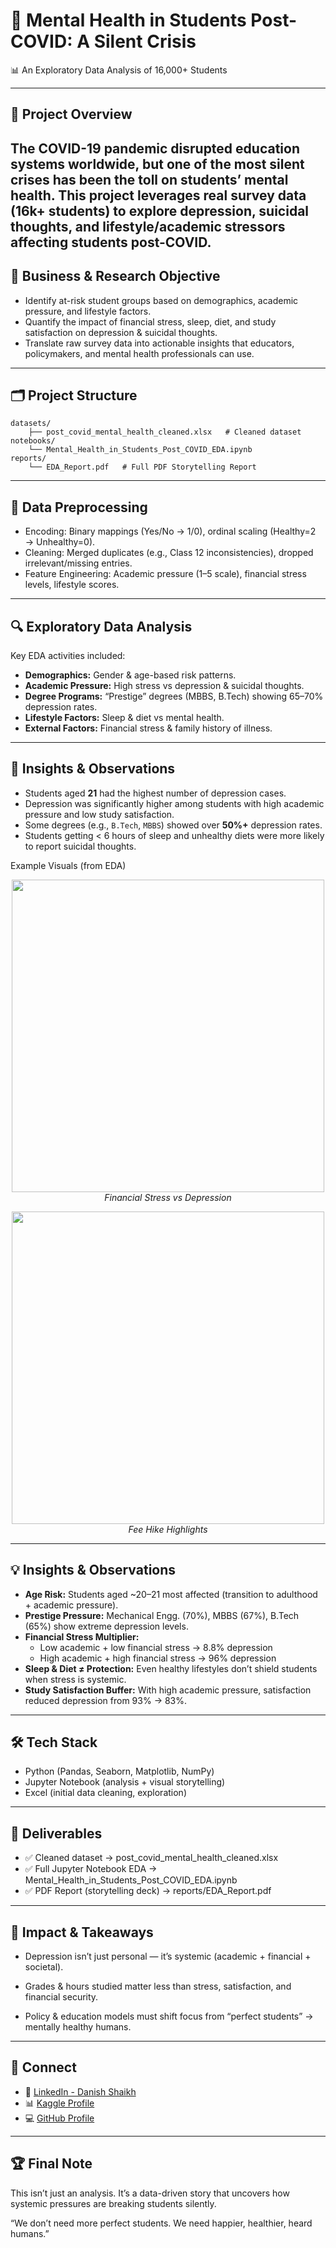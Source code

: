 # 🧠 Mental Health in Students Post-COVID: A Silent Crisis 
  📊 An Exploratory Data Analysis of 16,000+ Students

--- 

## 📌 Project Overview

The COVID-19 pandemic disrupted education systems worldwide, but one of the most silent crises has been the toll on students’ mental health.
This project leverages real survey data (16k+ students) to explore depression, suicidal thoughts, and lifestyle/academic stressors affecting students post-COVID.
---

## 🎯 Business & Research Objective

- Identify at-risk student groups based on demographics, academic pressure, and lifestyle factors.
- Quantify the impact of financial stress, sleep, diet, and study satisfaction on depression & suicidal thoughts.
- Translate raw survey data into actionable insights that educators, policymakers, and mental health professionals can use.

---

## 🗂️ Project Structure

```
datasets/
    ├── post_covid_mental_health_cleaned.xlsx   # Cleaned dataset
notebooks/
    └── Mental_Health_in_Students_Post_COVID_EDA.ipynb
reports/
    └── EDA_Report.pdf   # Full PDF Storytelling Report

```

---

## 🧼 Data Preprocessing
- Encoding: Binary mappings (Yes/No → 1/0), ordinal scaling (Healthy=2 → Unhealthy=0).
- Cleaning: Merged duplicates (e.g., Class 12 inconsistencies), dropped irrelevant/missing entries.
- Feature Engineering: Academic pressure (1–5 scale), financial stress levels, lifestyle scores.

---

## 🔍 Exploratory Data Analysis

Key EDA activities included:

- **Demographics:** Gender & age-based risk patterns.
- **Academic Pressure:** High stress vs depression & suicidal thoughts.
- **Degree Programs:** “Prestige” degrees (MBBS, B.Tech) showing 65–70% depression rates.
- **Lifestyle Factors:** Sleep & diet vs mental health.
- **External Factors:** Financial stress & family history of illness.

---

## 📌 Insights & Observations

- Students aged **21** had the highest number of depression cases.
- Depression was significantly higher among students with high academic pressure and low study satisfaction.
- Some degrees (e.g., `B.Tech`, `MBBS`) showed over **50%+** depression rates.
- Students getting < 6 hours of sleep and unhealthy diets were more likely to report suicidal thoughts.

Example Visuals (from EDA)
<p align="center"> <img src="https://github.com/user-attachments/assets/1d38fa61-8259-4bcf-af74-9c0b52556a0a" width="500"/> <br> <em>Financial Stress vs Depression</em> </p> <p align="center"> <img src="https://github.com/user-attachments/assets/fd2034af-a379-481b-80ee-72ca1048ce42" width="500"/> <br> <em>Fee Hike Highlights</em> </p>

---

## 💡 Insights & Observations

- **Age Risk:** Students aged ~20–21 most affected (transition to adulthood + academic pressure).
- **Prestige Pressure:** Mechanical Engg. (70%), MBBS (67%), B.Tech (65%) show extreme depression levels.
- **Financial Stress Multiplier:**
    - Low academic + low financial stress → 8.8% depression
    - High academic + high financial stress → 96% depression
- **Sleep & Diet ≠ Protection:** Even healthy lifestyles don’t shield students when stress is systemic.
- **Study Satisfaction Buffer:** With high academic pressure, satisfaction reduced depression from 93% → 83%.

---

## 🛠️ Tech Stack

- Python (Pandas, Seaborn, Matplotlib, NumPy)
- Jupyter Notebook (analysis + visual storytelling)
- Excel (initial data cleaning, exploration) 

---

## 📌 Deliverables

- ✅ Cleaned dataset → post_covid_mental_health_cleaned.xlsx
- ✅ Full Jupyter Notebook EDA → Mental_Health_in_Students_Post_COVID_EDA.ipynb
- ✅ PDF Report (storytelling deck) → reports/EDA_Report.pdf

---

## 📢 Impact & Takeaways

- Depression isn’t just personal — it’s systemic (academic + financial + societal).

- Grades & hours studied matter less than stress, satisfaction, and financial security.

- Policy & education models must shift focus from “perfect students” → mentally healthy humans.

---

## 🔗 Connect

- 🔗 [LinkedIn - Danish Shaikh](https://www.linkedin.com/in/danish-shaikh-b6442a212/)
- 📊 [Kaggle Profile](https://www.kaggle.com/danishshaikh18)
- 💻 [GitHub Profile](https://github.com/DanishShaikh18)

---

## 🏆 Final Note

This isn’t just an analysis. It’s a data-driven story that uncovers how systemic pressures are breaking students silently.

“We don’t need more perfect students.
We need happier, healthier, heard humans.”
